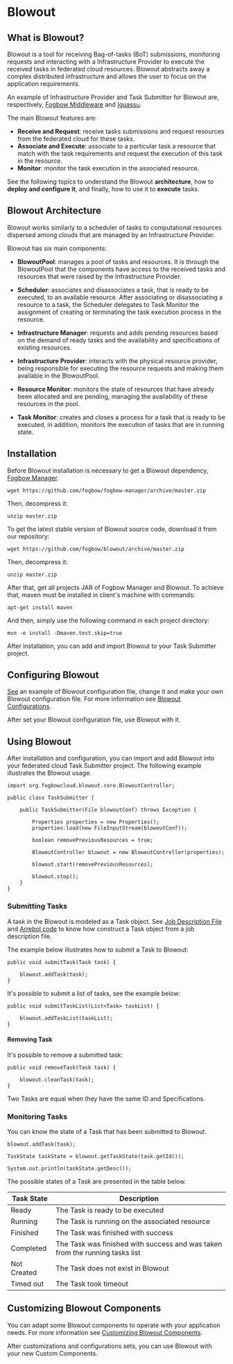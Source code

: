 # Blowout

## What is Blowout?
Blowout is a tool for receiving Bag-of-tasks (BoT) submissions, monitoring requests and interacting with a Infrastructure Provider to execute the received tasks in federated cloud resources. Blowout abstracts away a complex distributed infrastructure and allows the user to focus on the application requirements.

An example of Infrastructure Provider and Task Submitter for Blowout are, respectively, [Fogbow Middleware](http://www.fogbowcloud.org/) and [Iguassu](http://arrebol.lsd.ufcg.edu.br/).

The main Blowout features are:
- **Receive and Request**: receive tasks submissions and request resources from the federated cloud for these tasks.
- **Associate and Execute**: associate to a particular task a resource that match with the task requirements and request the execution of this task in the resource.
- **Monitor**: monitor the task execution in the associated resource.

See the following topics to understand the Blowout **architecture**, how to **deploy and configure it**, and finally, how to use it to **execute** tasks.

## Blowout Architecture
Blowout works similarly to a scheduler of tasks to computational resources dispersed among clouds that are managed by an Infrastructure Provider.

Blowout has six main components:

- **BlowoutPool**: manages a pool of tasks and resources. It is through the BlowoutPool that the components have access to the received tasks and resources that were raised by the Infrastructure Provider.

- **Scheduler**: associates and disassociates a task, that is ready to be executed, to an available resource. After associating or disassociating a resource to a task, the Scheduler delegates to Task Monitor the assignment of creating or terminating the task execution process in the resource.

- **Infrastructure Manager**: requests and adds pending resources based on the demand of ready tasks and the availability and specifications of existing resources.

- **Infrastructure Provider**: interacts with the physical resource provider, being responsible for executing the resource requests and making them available in the BlowoutPool.

- **Resource Monitor**: monitors the state of resources that have already been allocated and are pending, managing the availability of these resources in the pool.

- **Task Monitor**: creates and closes a process for a task that is ready to be executed, in addition, monitors the execution of tasks that are in running state.

## Installation
Before Blowout installation is necessary to get a Blowout dependency, [Fogbow Manager](https://github.com/fogbow/fogbow-manager).

	wget https://github.com/fogbow/fogbow-manager/archive/master.zip

Then, decompress it:
	
	unzip master.zip

To get the latest stable version of Blowout source code, download it from our repository:

    wget https://github.com/fogbow/blowout/archive/master.zip

Then, decompress it:

    unzip master.zip

After that, get all projects JAR of Fogbow Manager and Blowout. To achieve that, maven must be installed in client's machine with commands:

	apt-get install maven

And then, simply use the following command in each project directory:
	
	mvn -e install -Dmaven.test.skip=true

After installation, you can add and import Blowout to your Task Submitter project.


## Configuring Blowout
[See](https://github.com/fogbow/arrebol/blob/master/sched.conf.example) an example of Blowout configuration file, change it and make your own Blowout configuration file. For more information see [Blowout Configurations](CONF.md).

After set your Blowout configuration file, use Blowout with it.


## Using Blowout
After installation and configuration, you can import and add Blowout into your federated cloud Task Submitter project. The following example illustrates the Blowout usage.

	import org.fogbowcloud.blowout.core.BlowoutController;

	public class TaskSubmitter {

		public TaskSubmitter(File blowoutConf) throws Exception {
			
			Properties properties = new Properties();
			properties.load(new FileInputStream(blowoutConf));
			
			boolean removePreviousResources = true;

			BlowoutController blowout = new BlowoutController(properties);

			blowout.start(removePreviousResources);

			blowout.stop();
		}
	}


### Submitting Tasks
A task in the Blowout is modeled as a Task object. See [Job Description File](http://arrebol.lsd.ufcg.edu.br/use-it.html) and [Arrebol code](https://github.com/fogbow/arrebol/tree/master/src/main/java/org/fogbowcloud/app) to know how construct a Task object from a job description file.

The example below illustrates how to submit a Task to Blowout:

	public void submitTask(Task task) {
		
		blowout.addTask(task);
	}

It's possible to submit a list of tasks, see the example below:

	public void submitTaskList(List<Task> taskList) {
		
		blowout.addTaskList(taskList);
	}


#### Removing Task
It's possible to remove a submitted task:

	public void removeTask(Task task) {
		
		blowout.cleanTask(task);
	}

Two Tasks are equal when they have the same ID and Specifications.

### Monitoring Tasks
You can know the state of a Task that has been submitted to Blowout.

	blowout.addTask(task);

	TaskState taskState = blowout.getTaskState(task.getId());
	
	System.out.println(taskState.getDesc());

The possible states of a Task are presented in the table below.

Task State | Description 
----------- | -----------
Ready | The Task is ready to be executed
Running | The Task is running on the associated resource
Finished | The Task was finished with success
Completed | The Task was finished with success and was taken from the running tasks list
Not Created | The Task does not exist in Blowout
Timed out | The Task took timeout


## Customizing Blowout Components
You can adapt some Blowout components to operate with your application needs. For more information see [Customizing Blowout Components](CUSTOM.md).

After customizations and configurations sets, you can use Blowout with your new Custom Components.

